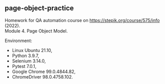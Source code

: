 ## page-object-practice
Homework for QA automation course on https://stepik.org/course/575/info (2022).  
Module 4. Page Object Model.  

Environment:
- Linux Ubuntu 21.10,
- Python 3.9.7,
- Selenium 3.14.0,
- Pytest 7.0.1,
- Google Chrome 99.0.4844.82,
- ChromeDriver 98.0.4758.102.  
